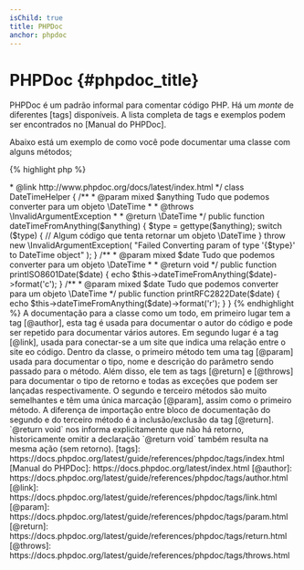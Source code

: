 ```yaml
---
isChild: true
title: PHPDoc
anchor: phpdoc
---
```


# PHPDoc {#phpdoc_title}

PHPDoc é um padrão informal para comentar código PHP. Há um *monte* de diferentes 
[tags] disponíveis. A lista completa de tags e 
exemplos podem ser encontrados no [Manual do PHPDoc].

Abaixo está um exemplo de como você pode documentar uma classe com alguns métodos;

{% highlight php %}
<?php
/**
 * @author Um nome <a.name@example.com>
 * @link http://www.phpdoc.org/docs/latest/index.html
 */
class DateTimeHelper
{
    /**
     * @param mixed $anything Tudo que podemos converter para um objeto \DateTime
     *
     * @throws \InvalidArgumentException
     *
     * @return \DateTime
     */
    public function dateTimeFromAnything($anything)
    {
        $type = gettype($anything);

        switch ($type) {
            // Algum código que tenta retornar um objeto \DateTime
        }

        throw new \InvalidArgumentException(
            "Failed Converting param of type '{$type}' to DateTime object"
        );
    }

    /**
     * @param mixed $date Tudo que podemos converter para um objeto \DateTime
     *
     * @return void
     */
    public function printISO8601Date($date)
    {
        echo $this->dateTimeFromAnything($date)->format('c');
    }

    /**
     * @param mixed $date Tudo que podemos converter para um objeto \DateTime
     */
    public function printRFC2822Date($date)
    {
        echo $this->dateTimeFromAnything($date)->format('r');
    }
}
{% endhighlight %}

A documentação para a classe como um todo, em primeiro lugar tem a tag 
[@author], esta tag é usada para documentar o 
autor do código e pode ser repetido para documentar vários autores. Em segundo lugar é a tag 
[@link], usada para conectar-se a um site que 
indica uma relação entre o site eo código.

Dentro da classe, o primeiro método tem uma tag 
[@param] usada para documentar o tipo, nome e 
descrição do parâmetro sendo passado para o método. Além disso, ele tem as tags 
[@return] e 
[@throws] para documentar o tipo de retorno e 
todas as exceções que podem ser lançadas respectivamente.

O segundo e terceiro métodos são muito semelhantes e têm uma única marcação 
[@param], assim como o primeiro método. A 
diferença de importação entre bloco de documentação do segundo e do terceiro método é a inclusão/exclusão da tag 
[@return]. `@return void` nos informa 
explicitamente que não há retorno, historicamente omitir a declaração `@return void` também resulta na mesma ação 
(sem retorno).


[tags]: https://docs.phpdoc.org/latest/guide/references/phpdoc/tags/index.html
[Manual do PHPDoc]: https://docs.phpdoc.org/latest/index.html
[@author]: https://docs.phpdoc.org/latest/guide/references/phpdoc/tags/author.html
[@link]: https://docs.phpdoc.org/latest/guide/references/phpdoc/tags/link.html
[@param]: https://docs.phpdoc.org/latest/guide/references/phpdoc/tags/param.html
[@return]: https://docs.phpdoc.org/latest/guide/references/phpdoc/tags/return.html
[@throws]: https://docs.phpdoc.org/latest/guide/references/phpdoc/tags/throws.html